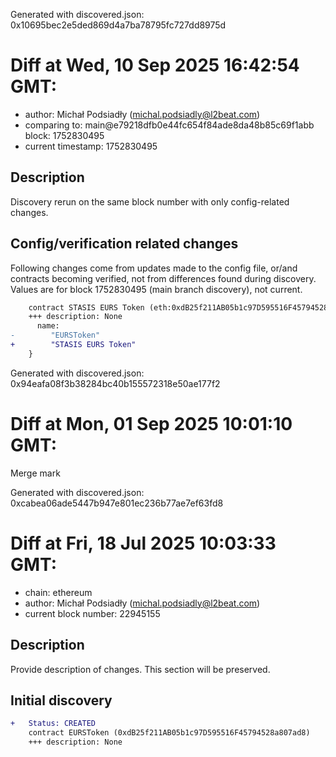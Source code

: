 Generated with discovered.json: 0x10695bec2e5ded869d4a7ba78795fc727dd8975d

# Diff at Wed, 10 Sep 2025 16:42:54 GMT:

- author: Michał Podsiadły (<michal.podsiadly@l2beat.com>)
- comparing to: main@e79218dfb0e44fc654f84ade8da48b85c69f1abb block: 1752830495
- current timestamp: 1752830495

## Description

Discovery rerun on the same block number with only config-related changes.

## Config/verification related changes

Following changes come from updates made to the config file,
or/and contracts becoming verified, not from differences found during
discovery. Values are for block 1752830495 (main branch discovery), not current.

```diff
    contract STASIS EURS Token (eth:0xdB25f211AB05b1c97D595516F45794528a807ad8) {
    +++ description: None
      name:
-        "EURSToken"
+        "STASIS EURS Token"
    }
```

Generated with discovered.json: 0x94eafa08f3b38284bc40b155572318e50ae177f2

# Diff at Mon, 01 Sep 2025 10:01:10 GMT:

Merge mark

Generated with discovered.json: 0xcabea06ade5447b947e801ec236b77ae7ef63fd8

# Diff at Fri, 18 Jul 2025 10:03:33 GMT:

- chain: ethereum
- author: Michał Podsiadły (<michal.podsiadly@l2beat.com>)
- current block number: 22945155

## Description

Provide description of changes. This section will be preserved.

## Initial discovery

```diff
+   Status: CREATED
    contract EURSToken (0xdB25f211AB05b1c97D595516F45794528a807ad8)
    +++ description: None
```

